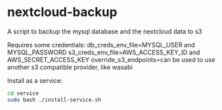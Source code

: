# nextcloud-backup

A script to backup the mysql database and the nextcloud data to s3

Requires some credentials:
db_creds_env_file=MYSQL_USER and MYSQL_PASSWORD
s3_creds_env_file=AWS_ACCESS_KEY_ID and AWS_SECRET_ACCESS_KEY
override_s3_endpoints=can be used to use another s3 compatible provider, like wasabi

Install as a service:
```bash
cd service
sudo bash ./install-service.sh
```